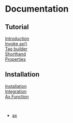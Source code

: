 Documentation
=============

Tutorial
--------
<!--NAVIGATION-->
<a class="app-navigation" href="/docs/tutorial/introduction.md">Introduction</a>
<br>
<a class="app-navigation" href="/docs/tutorial/invoke_ax.md">Invoke ax()</a>
<br>
<a class="app-navigation" href="/docs/tutorial/tag_builder.md">Tag builder</a>
<br>
<a class="app-navigation" href="/docs/tutorial/shorthand.md">Shorthand</a>
<br>
<a class="app-navigation" href="/docs/tutorial/properties.md">Properties</a>
<br>

Installation
------------
<a class="app-navigation" href="/docs/installation.md">Installation</a>
<br>
<a class="app-navigation" href="/docs/integration.md">Integration</a>
<br>
<a class="app-navigation" href="/docs/ax.md">Ax Function</a>

<br>
<ul>
<li><a class="app-navigation" href="/docs/packages/ax.md">ax</a></li>
</ul>
